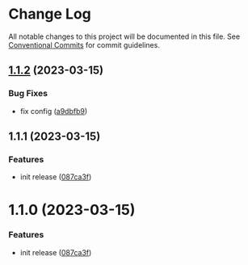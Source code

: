 # Change Log

All notable changes to this project will be documented in this file.
See [Conventional Commits](https://conventionalcommits.org) for commit guidelines.

## [1.1.2](https://github.com/storipress/karbon-beta/compare/v1.1.1...v1.1.2) (2023-03-15)

### Bug Fixes

- fix config ([a9dbfb9](https://github.com/storipress/karbon-beta/commit/a9dbfb96fbabbb3e3a078438f25b11184e8f8929))

## 1.1.1 (2023-03-15)

### Features

- init release ([087ca3f](https://github.com/storipress/karbon-beta/commit/087ca3fabdb005a2f4d137af0a950f4217b930d1))

# 1.1.0 (2023-03-15)

### Features

- init release ([087ca3f](https://github.com/storipress/karbon-beta/commit/087ca3fabdb005a2f4d137af0a950f4217b930d1))
